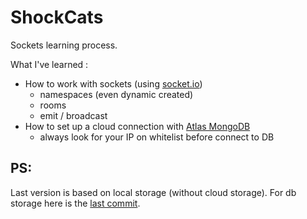 # ShockCats
Sockets learning process.

What I've learned :
  - How to work with sockets (using [socket.io](https://socket.io/))
    * namespaces (even dynamic created)
    * rooms
    * emit / broadcast
  - How to set up a cloud connection with [Atlas MongoDB](https://www.mongodb.com/cloud/atlas) 
    * always look for your IP on whitelist before connect to DB

## PS: 
Last version is based on local storage (without cloud storage).
For db storage here is the [last commit](https://github.com/Seras3/ShockCats/commit/f0d949119e047bed0df6d030676249a758e9b6a9).
